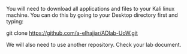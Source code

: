You will need to download all applications and files to your Kali linux machine.
You can do this by going to your Desktop directory first and typing: 

git clone https://github.com/a-elhajjar/ADlab-UoW.git

We will also need to use another repository. Check your lab document.

